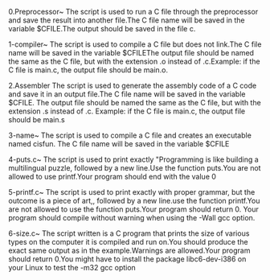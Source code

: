 0.Preprocessor~
The script is used to run a C file through the preprocessor and save the result into another file.The C file name will be saved in the variable $CFILE.The output should be saved in the file c.

1-compiler~
The script is used to compile a C file but does not link.The C file name will be saved in the variable $CFILEThe output file should be named the same as the C file, but with the extension .o instead of .c.Example: if the C file is main.c, the output file should be main.o.

2.Assembler 
The script is used to generate the assembly code of a C code and save it in an output file.The C file name will be saved in the variable $CFILE. The output file should be named the same as the C file, but with the extension .s instead of .c. 
Example: if the C file is main.c, the output file should be main.s

3-name~
The script is used to compile a C file and creates an executable named cisfun.
The C file name will be saved in the variable $CFILE

4-puts.c~
The script is used to print exactly "Programming is like building a multilingual puzzle, followed by a new line.Use the function puts.You are not allowed to use printf.Your program should end with the value 0

5-printf.c~
The script is used to print exactly with proper grammar, but the outcome is a piece of art,, followed by a new line.use the function printf.You are not allowed to use the function puts.Your program should return 0. Your program should compile without warning when using the -Wall gcc option.

6-size.c~
The script written is a C program that prints the size of various types on the computer it is compiled and run on.You should produce the exact same output as in the example.Warnings are allowed.Your program should return 0.You might have to install the package libc6-dev-i386 on your Linux to test the -m32 gcc option






